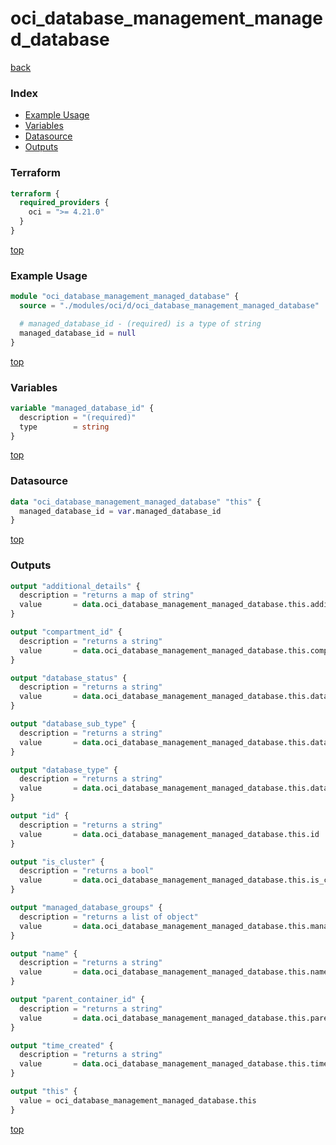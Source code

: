 # oci_database_management_managed_database

[back](../oci.md)

### Index

- [Example Usage](#example-usage)
- [Variables](#variables)
- [Datasource](#datasource)
- [Outputs](#outputs)

### Terraform

```terraform
terraform {
  required_providers {
    oci = ">= 4.21.0"
  }
}
```

[top](#index)

### Example Usage

```terraform
module "oci_database_management_managed_database" {
  source = "./modules/oci/d/oci_database_management_managed_database"

  # managed_database_id - (required) is a type of string
  managed_database_id = null
}
```

[top](#index)

### Variables

```terraform
variable "managed_database_id" {
  description = "(required)"
  type        = string
}
```

[top](#index)

### Datasource

```terraform
data "oci_database_management_managed_database" "this" {
  managed_database_id = var.managed_database_id
}
```

[top](#index)

### Outputs

```terraform
output "additional_details" {
  description = "returns a map of string"
  value       = data.oci_database_management_managed_database.this.additional_details
}

output "compartment_id" {
  description = "returns a string"
  value       = data.oci_database_management_managed_database.this.compartment_id
}

output "database_status" {
  description = "returns a string"
  value       = data.oci_database_management_managed_database.this.database_status
}

output "database_sub_type" {
  description = "returns a string"
  value       = data.oci_database_management_managed_database.this.database_sub_type
}

output "database_type" {
  description = "returns a string"
  value       = data.oci_database_management_managed_database.this.database_type
}

output "id" {
  description = "returns a string"
  value       = data.oci_database_management_managed_database.this.id
}

output "is_cluster" {
  description = "returns a bool"
  value       = data.oci_database_management_managed_database.this.is_cluster
}

output "managed_database_groups" {
  description = "returns a list of object"
  value       = data.oci_database_management_managed_database.this.managed_database_groups
}

output "name" {
  description = "returns a string"
  value       = data.oci_database_management_managed_database.this.name
}

output "parent_container_id" {
  description = "returns a string"
  value       = data.oci_database_management_managed_database.this.parent_container_id
}

output "time_created" {
  description = "returns a string"
  value       = data.oci_database_management_managed_database.this.time_created
}

output "this" {
  value = oci_database_management_managed_database.this
}
```

[top](#index)